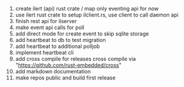 1. create ilert (api) rust crate / map only eventing api for now
2. use ilert rust crate to setup ilclient.rs, use client to call daemon api
3. finish rest api for ilserver
4. make event api calls for poll
5. add direct mode for create event to skip sqlite storage
6. add heartbeat to db to test migration
7. add heartbeat to additional polljob
8. implement heartbeat cli
9. add cross compile for releases cross compile via "https://github.com/rust-embedded/cross" 
10. add markdown documentation
11. make repos public and build first release